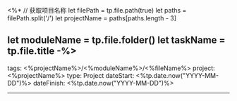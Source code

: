 <%*
// 获取项目名称
let filePath = tp.file.path(true)
let paths = filePath.split('/')
let projectName = paths[paths.length - 3]

let moduleName = tp.file.folder()
let taskName = tp.file.title
-%>
---
tags: <%projectName%>/<%moduleName%>/<%fileName%>
project: <%projectName%>
type: Project
dateStart: <%tp.date.now("YYYY-MM-DD")%>
dateFinish: <%tp.date.now("YYYY-MM-DD")%>

---





